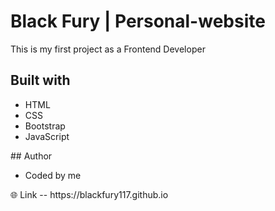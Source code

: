 # Black Fury | Personal-website
This is my first project as a Frontend Developer <br>
## Built with
<ul>
    <li>HTML</li>
    <li>CSS</li>
    <li>Bootstrap</li>
    <li>JavaScript</li>
</ul>
## Author
<ul>
<li>Coded by me</li>
</ul>
🌐 Link -- https://blackfury117.github.io